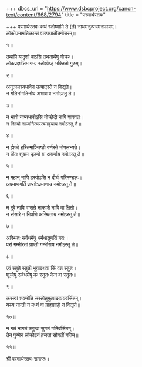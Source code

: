 +++
dbcs_url = "https://www.dsbcproject.org/canon-text/content/668/2794"
title = "परमार्थस्तवः"

+++
परमार्थस्तवः
कथं स्तोष्यामि ते (तं) नाथमनुत्पन्नमनालयम्।  
लोकोपमामतिक्रान्तं वाक्पथातीतगोचरम्॥

१॥

तथापि यादृशो वाऽसि तथतार्थेषु गोचरः।  
लोकप्रज्ञप्तिमागम्य स्तोष्येऽहं भक्तितो गुरुम्॥

२॥

अनुत्पन्नस्वभावेन उत्पादस्ते न विद्यते।  
न गतिर्नागतिर्नाथ अभावाय नमोऽस्तु ते॥

३॥

न भावो नाप्यभावोऽसि नोच्छेदो नापि शाश्वतः।  
न नित्यो नाप्यनित्यस्त्वमद्वयाय नमोऽस्तु ते॥

४॥

न ह्येको  हरितमाञ्जिष्ठो वर्णस्ते नोपलभ्यते।  
न पीतः शुक्लः कृष्णो वा अवर्णाय नमोऽस्तु ते॥

५॥

न महान् नापि ह्रस्वोऽसि न दीर्घः परिमण्डलः।  
अप्रमाणगतिं प्राप्तोऽप्रमाणाय नमोऽस्तु ते॥

६॥

न दूरे नापि वासन्ने नाकाशे नापि वा क्षितौ।  
न संसारे न निर्वाणे अस्थिताय नमोऽस्तु ते॥

७॥

अस्थितः सर्वधर्मेषु धर्मधातुगतिं गतः।  
परां गम्भीरतां प्राप्तो गम्भीराय नमोऽस्तु ते॥

८॥

एवं स्तुते स्तुतो भूयादथवा किं वत स्तुतः।  
शून्येषु सर्वधर्मेषु कः स्तुतः केन वा स्तुतः॥

९॥

कस्त्वां शक्नोति संस्तोतुमुत्पादव्ययवर्जितम्।  
यस्य नान्तो न मध्यं वा ग्राह्यग्राहो न विद्यते॥

१०॥

न गतं नागतं स्तुत्वा सुगतं गतिवर्जितम्।  
तेन पुण्येन लोकोऽयं व्रजतां सौगतीं गतिम्॥

११॥

श्री परमार्थस्तवः समाप्तः।  
